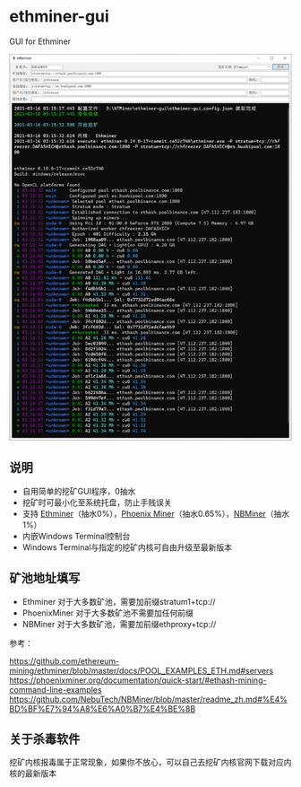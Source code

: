 # ethminer-gui
GUI for Ethminer

![image](image.png)

## 说明
* 自用简单的挖矿GUI程序，0抽水
* 挖矿时可最小化至系统托盘，防止手贱误关
* 支持 [Ethminer](https://github.com/ethereum-mining/ethminer)（抽水0%），[Phoenix Miner](https://phoenixminer.org/)（抽水0.65%），[NBMiner](https://github.com/NebuTech/NBMiner)（抽水1%）
* 内嵌Windows Terminal控制台
* Windows Terminal与指定的挖矿内核可自由升级至最新版本

## 矿池地址填写
* Ethminer 对于大多数矿池，需要加前缀stratum1+tcp://
* PhoenixMiner 对于大多数矿池不需要加任何前缀
* NBMiner 对于大多数矿池，需要加前缀ethproxy+tcp://

参考：

https://github.com/ethereum-mining/ethminer/blob/master/docs/POOL_EXAMPLES_ETH.md#servers
https://phoenixminer.org/documentation/quick-start/#ethash-mining-command-line-examples
https://github.com/NebuTech/NBMiner/blob/master/readme_zh.md#%E4%BD%BF%E7%94%A8%E6%A0%B7%E4%BE%8B

## 关于杀毒软件
挖矿内核报毒属于正常现象，如果你不放心，可以自己去挖矿内核官网下载对应内核的最新版本
